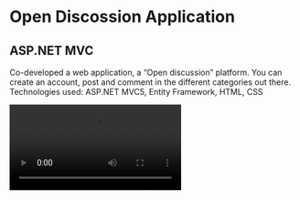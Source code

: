 # Open Discossion Application
## ASP.NET MVC 

Co-developed a web application, a “Open discussion” platform. You can create an account, post and comment in the different categories out there.
Technologies used: ASP.NET MVC5, Entity Framework, HTML, CSS

![](https://user-images.githubusercontent.com/56735903/109999561-07009600-7d1b-11eb-8c99-f05f52d2f9a7.mp4)
